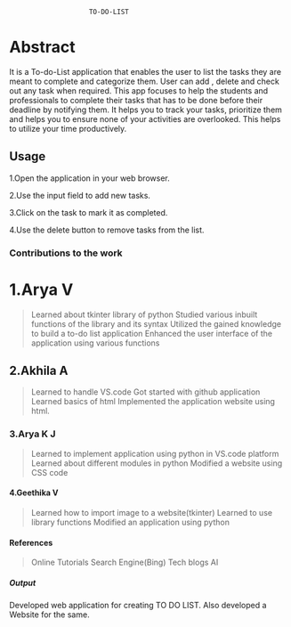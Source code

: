                         TO-DO-LIST

# Abstract
It is a To-do-List application that enables the user to list the tasks they are meant to complete and categorize them. User can add , delete and check out any task when required.
This app  focuses to help the students and professionals to complete their tasks that has to  be done before their deadline by notifying them.
It helps you to track your tasks, prioritize them and helps you to ensure none of your activities are overlooked.
This helps to utilize your time productively.

## Usage
1.Open the application in your web browser.

2.Use the input field to add new tasks.

3.Click on the task to mark it as completed.

4.Use the delete button to remove tasks from the list.

### Contributions to the work
 # 1.Arya V
 > Learned about tkinter library of python
 > Studied various inbuilt functions of the library and its syntax
 > Utilized the gained knowledge to build a to-do list application
 > Enhanced the user interface of the application using various functions
 ## 2.Akhila A
 > Learned to handle VS.code
 > Got started with github application
 > Learned basics of html
 > Implemented the application website using html.
 ### 3.Arya K J  
 > Learned to implement application using python in VS.code platform
 > Learned about different modules in python
 > Modified a website using CSS code
 #### 4.Geethika V
 > Learned how to import image to a website(tkinter)
 > Learned to use library functions
 > Modified an application using python

#### References
> Online Tutorials
> Search Engine(Bing)
>Tech blogs
> AI

##### Output

Developed web application for creating TO DO LIST.
Also developed a Website for the same.



